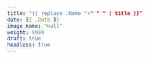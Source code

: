 ```yaml
---
title: "{{ replace .Name "-" " " | title }}"
date: {{ .Date }}
image_name: "null"
weight: 9999
draft: true
headless: true
---
```

